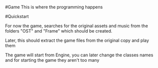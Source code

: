 #Game
This is where the programming happens

#Quickstart

For now the game, searches for the original assets and music from the folders "OST" and "Frame" which should be created.

Later, this should extract the game files from the original copy and play them

The game will start from Engine, you can later change the classes names and for starting the game they aren't too many